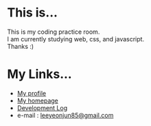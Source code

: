 # This is...

This is my coding practice room.  
I am currently studying web, css, and javascript.  
Thanks :)

# My Links...
- [My profile](https://github.com/leeyeonjun85)
- [My homepage](https://leeyeonjun85.github.io/home/)
- [Development Log](https://github.com/leeyeonjun85/home/blob/main/mdpages/Development%20Log.md)
- e-mail : leeyeonjun85@gmail.com


